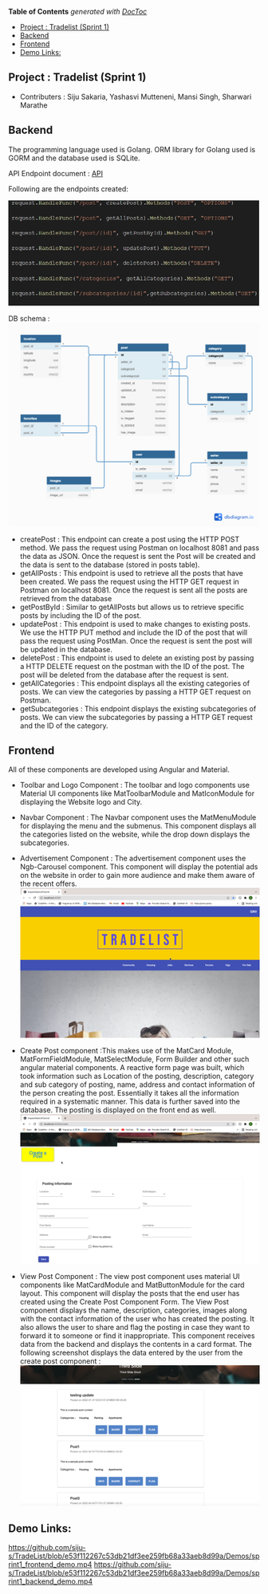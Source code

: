 <!-- START doctoc generated TOC please keep comment here to allow auto update -->
<!-- DON'T EDIT THIS SECTION, INSTEAD RE-RUN doctoc TO UPDATE -->
**Table of Contents**  *generated with [DocToc](https://github.com/thlorenz/doctoc)*

- [Project : Tradelist (Sprint 1)](#project--tradelist-sprint-1)
- [Backend](#backend)
- [Frontend](#frontend)
- [Demo Links:](#demo-links)

<!-- END doctoc generated TOC please keep comment here to allow auto update -->

## Project : Tradelist (Sprint 1)
* Contributers : Siju Sakaria, Yashasvi Mutteneni, Mansi Singh, Sharwari Marathe

## Backend 
The programming language used is Golang. ORM library for Golang used is GORM and the database used is SQLite. 

API Endpoint document : 
[API](https://github.com/siju-s/TradeList/blob/9379afa66ad9ba4b1be4fcad9e74c1686457d103/Docs/API.md)

Following are the endpoints created:

![Alt text](endpoints.jpeg)

DB schema :
![Alt text](DB_schema.png)


* createPost : This endpoint can create a post using the HTTP POST method. We pass the request using Postman on localhost 8081 and pass the data as JSON. Once the request is sent the Post will be created and the data is sent to the database (stored in posts table).
* getAllPosts : This endpoint is used to retrieve all the posts that have been created. We pass the request using the HTTP GET request in Postman on localhost 8081. Once the request is sent all the posts are retrieved from the database 
* getPostById : Similar to getAllPosts but allows us to retrieve specific posts by including the ID of the post. 
* updatePost : This endpoint is used to make changes to existing posts. We use the HTTP PUT method and include the ID of the post that will pass the request using PostMan. Once the request is sent the post will be updated in the database. 
* deletePost : This endpoint is used to delete an existing post by passing a HTTP DELETE request on the postman with the ID of the post. The post will be deleted from the database after the request is sent. 
* getAllCategories : This endpoint displays all the existing categories of posts. We can view the categories by passing a HTTP GET request on Postman.
* getSubcategories : This endpoint displays the existing subcategories of posts. We can view the subcategories by passing a HTTP GET request and the ID of the category. 

## Frontend
All of these components are developed using Angular and Material.
* Toolbar and Logo Component : The toolbar and logo components use Material UI components like MatToolbarModule and MatIconModule for displaying the Website logo and City.

* Navbar Component : The Navbar component uses the MatMenuModule for displaying the menu and the submenus. This component displays all the categories listed on the website, while the drop down displays the subcategories.
* Advertisement Component : The advertisement component uses the Ngb-Carousel component. This component will display the potential ads on the website in order to gain more audience and make them aware of the recent offers.
![Alt text](LogoScreen.png)
* Create Post component :This makes use of the MatCard Module, MatFormFieldModule, MatSelectModule, Form Builder and other such angular material components. A reactive form page was built, which took information such as Location of the posting, description, category and sub category of posting, name, address and contact information of the person creating the post. Essentially it takes all the information required in a systematic manner. This data is further saved into the database. The posting is displayed on the front end as well. 
![Alt text](CreateAPost.png)
* View Post Component : The view post component uses material UI components like MatCardModule and MatButtonModule for the card layout. This component will display the posts that the end user has created using the Create Post Component Form. The View Post component displays the name, description, categories, images along with the contact information of the user who has created the posting. It also allows the user to share and flag the posting in case they want to forward it to someone or find it inappropriate. This component receives data from the backend and displays the contents in a card format. 
The following screenshot displays the data entered by the user from the create post component :
![Alt text](Viewpost_Frontend.png)

## Demo Links: 
https://github.com/siju-s/TradeList/blob/e53f112267c53db21df3ee259fb68a33aeb8d99a/Demos/sprint1_frontend_demo.mp4
https://github.com/siju-s/TradeList/blob/e53f112267c53db21df3ee259fb68a33aeb8d99a/Demos/sprint1_backend_demo.mp4
